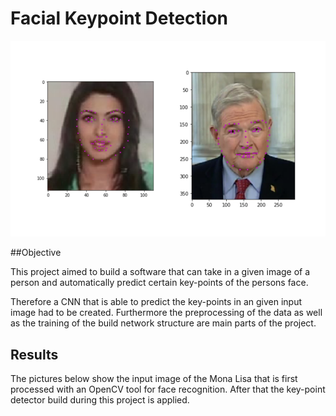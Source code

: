 [//]: # "Image References"

[image1]: ./images/key_pts_example.png "Facial Keypoint Detection"
# Facial Keypoint Detection

![Facial Keypoint Detection][image1]

##Objective

This project aimed to build a software that can take in a given image of a person and automatically predict certain key-points of the persons face.

Therefore a CNN that is able to predict the key-points in an given input image had to be created.
Furthermore the preprocessing of the data as well as the training of the build network structure are main parts of the project.


## Results 

The pictures below show the input image of the Mona Lisa that is first processed with an OpenCV tool for face recognition. After that the key-point detector build during this project is applied.